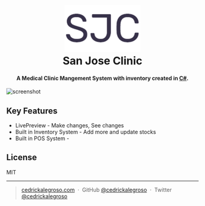 
<h1 align="center">
  <br>
  <a href="http://www.amitmerchant.com/electron-markdownify"><img src="https://github.com/cedrickalegroso/San-jose-Cafe-Complete-System/blob/main/SJC.png?raw=true" alt="Markdownify" width="200"></a>
  <br>
  San Jose Clinic
  <br>
</h1>

<h4 align="center">A Medical Clinic Mangement System with inventory created in <a href="https://visualstudio.microsoft.com/" target="_blank">C#</a>.</h4>





![screenshot](https://scontent.fcrk4-1.fna.fbcdn.net/v/t1.15752-9/273066202_488955426113429_4187616768478099766_n.png?_nc_cat=111&ccb=1-5&_nc_sid=ae9488&_nc_ohc=RtCnv8hY6vIAX-qgcab&tn=tHIbicLb_Ds8SDCw&_nc_ht=scontent.fcrk4-1.fna&oh=03_AVJldEtHzgHMqmc0cEAEuD3U6af9tMnaQwoQI_wKCIHQ_Q&oe=624280F4)

## Key Features

* LivePreview - Make changes, See changes
* Built in Inventory System - Add more and update stocks 
* Built in POS System - 

## License

MIT

---

> [cedrickalegroso.com](https://www.cedrickalegroso.com) &nbsp;&middot;&nbsp;
> GitHub [@cedrickalegroso](https://github.com/amitmerchant1990) &nbsp;&middot;&nbsp;
> Twitter [@cedrickalegroso](https://twitter.com/amit_merchant)

